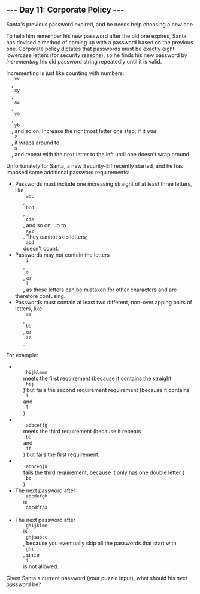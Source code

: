 <article class="day-desc">
 <h2>
  --- Day 11: Corporate Policy ---
 </h2>
 <p>
  Santa's previous password expired, and he needs help choosing a new one.
 </p>
 <p>
  To help him remember his new password after the old one expires, Santa has devised a method of coming up with a password based on the previous one.  Corporate policy dictates that passwords must be exactly eight lowercase letters (for security reasons), so he finds his new password by
  <em>
   incrementing
  </em>
  his old password string repeatedly until it is valid.
 </p>
 <p>
  Incrementing is just like counting with numbers:
  <code>
   xx
  </code>
  ,
  <code>
   xy
  </code>
  ,
  <code>
   xz
  </code>
  ,
  <code>
   ya
  </code>
  ,
  <code>
   yb
  </code>
  , and so on. Increase the rightmost letter one step; if it was
  <code>
   z
  </code>
  , it wraps around to
  <code>
   a
  </code>
  , and repeat with the next letter to the left until one doesn't wrap around.
 </p>
 <p>
  Unfortunately for Santa, a new Security-Elf recently started, and he has imposed some additional password requirements:
 </p>
 <ul>
  <li>
   Passwords must include one increasing straight of at least three letters, like
   <code>
    abc
   </code>
   ,
   <code>
    bcd
   </code>
   ,
   <code>
    cde
   </code>
   , and so on, up to
   <code>
    xyz
   </code>
   . They cannot skip letters;
   <code>
    abd
   </code>
   doesn't count.
  </li>
  <li>
   Passwords may not contain the letters
   <code>
    i
   </code>
   ,
   <code>
    o
   </code>
   , or
   <code>
    l
   </code>
   , as these letters can be mistaken for other characters and are therefore confusing.
  </li>
  <li>
   Passwords must contain at least two different, non-overlapping pairs of letters, like
   <code>
    aa
   </code>
   ,
   <code>
    bb
   </code>
   , or
   <code>
    zz
   </code>
   .
  </li>
 </ul>
 <p>
  For example:
 </p>
 <ul>
  <li>
   <code>
    hijklmmn
   </code>
   meets the first requirement (because it contains the straight
   <code>
    hij
   </code>
   ) but fails the second requirement requirement (because it contains
   <code>
    i
   </code>
   and
   <code>
    l
   </code>
   ).
  </li>
  <li>
   <code>
    abbceffg
   </code>
   meets the third requirement (because it repeats
   <code>
    bb
   </code>
   and
   <code>
    ff
   </code>
   ) but fails the first requirement.
  </li>
  <li>
   <code>
    abbcegjk
   </code>
   fails the third requirement, because it only has one double letter (
   <code>
    bb
   </code>
   ).
  </li>
  <li>
   The next password after
   <code>
    abcdefgh
   </code>
   is
   <code>
    abcdffaa
   </code>
   .
  </li>
  <li>
   The next password after
   <code>
    ghijklmn
   </code>
   is
   <code>
    ghjaabcc
   </code>
   , because you eventually skip all the passwords that start with
   <code>
    ghi...
   </code>
   , since
   <code>
    i
   </code>
   is not allowed.
  </li>
 </ul>
 <p>
  Given Santa's current password (your puzzle input), what should his
  <em>
   next password
  </em>
  be?
 </p>
</article>
